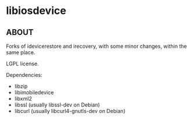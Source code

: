 # libiosdevice

## ABOUT

Forks of idevicerestore and irecovery, with some minor changes, within the same place.

LGPL license.

Dependencies:

* libzip
* libimobiledevice
* libxml2
* libssl (usually libssl-dev on Debian)
* libcurl (usually libcurl4-gnutls-dev on Debian)
